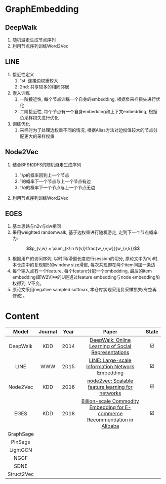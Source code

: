 # GraphEmbedding

## DeepWalk

1. 随机游走生成节点序列
2. 利用节点序列训练Word2Vec
## LINE

1. 接近性定义
   1. 1st: 连接边权重较大
   2. 2nd: 共享较多的相同邻居
2. 嵌入训练
	1. 一阶接近性, 每个节点训练一个自身的embedding, 根据负采样损失进行优化
	2. 二阶接近性, 每个节点有一个自身embedding和上下文embedding, 根据负采样损失进行优化
3. 训练优化
	1. 采样时为了处理边权重不同的情况, 根据Alias方法对边权值较大的节点分配更大的采样权重

## Node2Vec

1. 结合BFS和DFS的随机游走生成序列
   1. $1 / p$的概率回到上一个节点
   2. $1$的概率下一个节点与上一个节点有边
   3. $1 / q$的概率下一个节点与上一个节点无边

2. 利用节点序列训练Word2Vec

## EGES

1. 基本思路与n2v与dw相同
2. 采用weighted randomwalk, 基于边权重进行随机游走, 走到下一个节点概率为:

$$p_{v,w} = \sum_{k\in N(v)}\frac{w_{v,w}}{w_{v,k}}$$

3. 根据用户的访问序列, 以时间/滑窗长度进行session的切分, 原论文中为1小时, 本仓库中的复现取5的window size滑窗, 每次共现即在两个item间加一条边
4. 每个输入点有一个feature, 每个feature分配一个embedding, 最后的item embedding(即W2V)中的U是通过feature embedding与node embedding加权得到, V不变。
5. 原论文采用negative sampled softmax, 本仓库实现采用负采样损失(有空再修改)。
# Content

|Model|Journal|Year|Paper|State|
|:-:|:-:|:-:|:-:|:-:|
|DeepWalk|KDD|2014|[DeepWalk: Online Learning of Social Representations](https://dl.acm.org/doi/abs/10.1145/2623330.2623732)|☑️|
|LINE|WWW|2015|[LINE: Large-scale Information Network Embedding](https://arxiv.org/pdf/1503.03578.pdf)|☑️|
|Node2Vec|KDD|2016|[node2vec: Scalable feature learning for networks](https://dl.acm.org/doi/abs/10.1145/2939672.2939754)|☑️|
|EGES|KDD|2018|[Billion-scale Commodity Embedding for E-commerce Recommendation in Alibaba](https://arxiv.org/pdf/1803.02349.pdf)|☑️|
|GraphSage|||||
|PinSage|||||
|LightGCN|||||
|NGCF|||||
|SDNE|||||
|Struct2Vec|||||